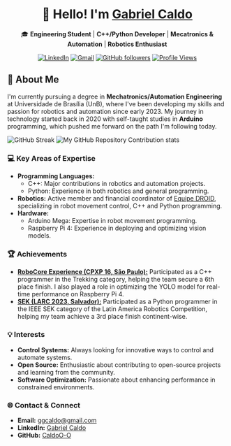 <div align="center">

# 👋 Hello! I'm [Gabriel Caldo](https://github.com/CaldoO-O)

🎓 **Engineering Student** | **C++/Python Developer** | **Mecatronics & Automation** | **Robotics Enthusiast**

[![LinkedIn](https://img.shields.io/badge/LinkedIn-Gabriel_Caldo-blue?logo=linkedin)](https://www.linkedin.com/in/gabriel-caldo/)
[![Gmail](https://img.shields.io/badge/Gmail-ggcaldo%40gmail.com-red?logo=gmail)](mailto:ggcaldo@gmail.com)
[![GitHub followers](https://img.shields.io/github/followers/CaldoO-O?style=social)](https://github.com/CaldoO-O)
[![Profile Views](https://komarev.com/ghpvc/?username=CaldoO-O&color=blueviolet)](https://github.com/CaldoO-O)

</div>

## 🧑 About Me

I'm currently pursuing a degree in **Mechatronics/Automation Engineering** at Universidade de Brasília (UnB), where I've been developing my skills and passion for robotics and automation since early 2023. My journey in technology started back in 2020 with self-taught studies in **Arduino** programming, which pushed me forward on the path I'm following today.

![GitHub Streak](https://github-readme-streak-stats.herokuapp.com/?user=CaldoO-O&theme=dark)
![My GitHub Repository Contribution stats](https://github-contributor-stats.vercel.app/api?username=CaldoO-O&theme=dark)

### 💻 Key Areas of Expertise
- **Programming Languages:** 
  - C++: Major contributions in robotics and automation projects.
  - Python: Experience in both robotics and general programming.
- **Robotics:** Active member and financial coordinator of [Equipe DROID](https://github.com/UnbDroid), specializing in robot movement control, C++ and Python programming.
- **Hardware:** 
  - Arduino Mega: Expertise in robot movement programming.
  - Raspberry Pi 4: Experience in deploying and optimizing vision models.

### 🏆 Achievements
- [**RoboCore Experience (CPXP 16, São Paulo):**](https://github.com/UnbDroid/TREEKING2K24) Participated as a C++ programmer in the Trekking category, helping the team secure a 6th place finish. I also played a role in optimizing the YOLO model for real-time performance on Raspberry Pi 4.
- [**SEK (LARC 2023, Salvador):**](https://github.com/UnbDroid/Sek2023) Participated as a Python programmer in the IEEE SEK category of the Latin America Robotics Competition, helping my team achieve a 3rd place finish continent-wise.

### 💡 Interests
- **Control Systems:** Always looking for innovative ways to control and automate systems.
- **Open Source:** Enthusiastic about contributing to open-source projects and learning from the community.
- **Software Optimization:** Passionate about enhancing performance in constrained environments.

### 🌐 Contact & Connect
- **Email:** [ggcaldo@gmail.com](mailto:ggcaldo@gmail.com)
- **LinkedIn:** [Gabriel Caldo](https://www.linkedin.com/in/gabriel-caldo/)
- **GitHub:** [CaldoO-O](https://github.com/CaldoO-O)
